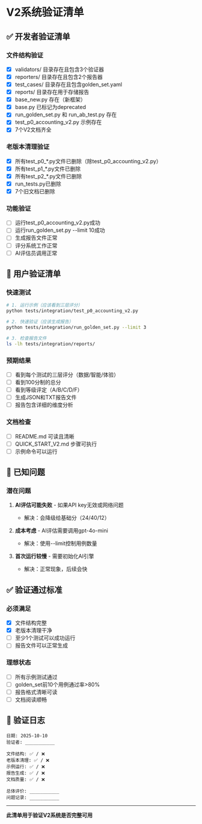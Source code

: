 # V2系统验证清单

## ✅ 开发者验证清单

### 文件结构验证
- [x] validators/ 目录存在且包含3个验证器
- [x] reporters/ 目录存在且包含2个报告器
- [x] test_cases/ 目录存在且包含golden_set.yaml
- [x] reports/ 目录存在用于存储报告
- [x] base_new.py 存在（新框架）
- [x] base.py 已标记为deprecated
- [x] run_golden_set.py 和 run_ab_test.py 存在
- [x] test_p0_accounting_v2.py 示例存在
- [x] 7个V2文档齐全

### 老版本清理验证
- [x] 所有test_p0_*.py文件已删除（除test_p0_accounting_v2.py）
- [x] 所有test_p1_*.py文件已删除
- [x] 所有test_p2_*.py文件已删除
- [x] run_tests.py已删除
- [x] 7个旧文档已删除

### 功能验证
- [ ] 运行test_p0_accounting_v2.py成功
- [ ] 运行run_golden_set.py --limit 10成功
- [ ] 生成报告文件正常
- [ ] 评分系统工作正常
- [ ] AI评估员调用正常

## 🚀 用户验证清单

### 快速测试
```bash
# 1. 运行示例（应该看到三层评分）
python tests/integration/test_p0_accounting_v2.py

# 2. 快速验证（应该生成报告）
python tests/integration/run_golden_set.py --limit 3

# 3. 检查报告文件
ls -lh tests/integration/reports/
```

### 预期结果
- [ ] 看到每个测试的三层评分（数据/智能/体验）
- [ ] 看到100分制的总分
- [ ] 看到等级评定（A/B/C/D/F）
- [ ] 生成JSON和TXT报告文件
- [ ] 报告包含详细的维度分析

### 文档检查
- [ ] README.md 可读且清晰
- [ ] QUICK_START_V2.md 步骤可执行
- [ ] 示例命令可以运行

## 🐛 已知问题

### 潜在问题
1. **AI评估可能失败** - 如果API key无效或网络问题
   - 解决：会降级给基础分（24/40/12）
   
2. **成本考虑** - AI评估需要调用gpt-4o-mini
   - 解决：使用--limit控制用例数量
   
3. **首次运行较慢** - 需要初始化AI引擎
   - 解决：正常现象，后续会快

## ✅ 验证通过标准

### 必须满足
- [x] 文件结构完整
- [x] 老版本清理干净
- [ ] 至少1个测试可以成功运行
- [ ] 报告文件可以正常生成

### 理想状态
- [ ] 所有示例测试通过
- [ ] golden_set前10个用例通过率>80%
- [ ] 报告格式清晰可读
- [ ] 文档阅读顺畅

## 📝 验证日志

```
日期: 2025-10-10
验证者: ___________

文件结构: ✅ / ❌
老版本清理: ✅ / ❌
示例运行: ✅ / ❌
报告生成: ✅ / ❌
文档质量: ✅ / ❌

总体评价: ___________
问题记录: ___________
```

---

**此清单用于验证V2系统是否完整可用**


